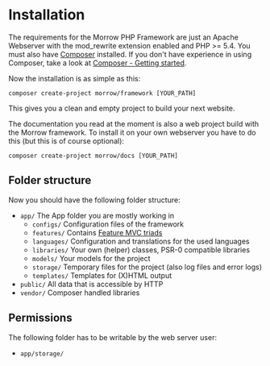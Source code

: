 Installation
============

The requirements for the Morrow PHP Framework are just an Apache Webserver with the mod_rewrite extension enabled and PHP >= 5.4.
You must also have [Composer](http://getcomposer.org/) installed.
If you don't have experience in using Composer, take a look at [Composer - Getting started](http://getcomposer.org/doc/00-intro.md).

Now the installation is as simple as this:
~~~
composer create-project morrow/framework [YOUR_PATH]
~~~
This gives you a clean and empty project to build your next website.

The documentation you read at the moment is also a web project build with the Morrow framework.
To install it on your own webserver you have to do this (but this is of course optional):
~~~
composer create-project morrow/docs [YOUR_PATH]
~~~

Folder structure
----------------

Now you should have the following folder structure:

* `app/` The App folder you are mostly working in
	* `configs/` Configuration files of the framework
	* `features/` Contains [Feature MVC triads](page/features)
	* `languages/` Configuration and translations for the used languages
	* `libraries/` Your own (helper) classes, PSR-0 compatible libraries
	* `models/` Your models for the project
	* `storage/` Temporary files for the project (also log files and error logs)
	* `templates/` Templates for (X)HTML output
* `public/` All data that is accessible by HTTP
* `vendor/` Composer handled libraries


Permissions
---------------

The following folder has to be writable by the web server user:
 
 * `app/storage/`

